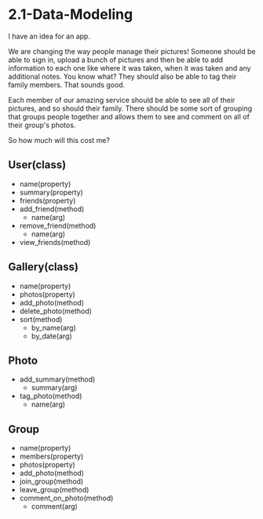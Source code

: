 # 2.1-Data-Modeling

I have an idea for an app.

We are changing the way people manage their pictures! Someone should be able to sign in, upload a bunch of pictures and then be able to add information to each one like where it was taken, when it was taken and any additional notes. You know what? They should also be able to tag their family members. That sounds good.

Each member of our amazing service should be able to see all of their pictures, and so should their family. There should be some sort of grouping that groups people together and allows them to see and comment on all of their group's photos.

So how much will this cost me?


## User(class)
  * name(property)
  * summary(property)
  * friends(property)
  * add_friend(method)
    * name(arg)
  * remove_friend(method)
    * name(arg)
  * view_friends(method)

## Gallery(class)
  * name(property)
  * photos(property)
  * add_photo(method)
  * delete_photo(method)
  * sort(method)
    * by_name(arg)
    * by_date(arg)


## Photo
  * add_summary(method)
    * summary(arg)
  * tag_photo(method)
    * name(arg)
    
## Group
  * name(property)
  * members(property)
  * photos(property)
  * add_photo(method)
  * join_group(method)
  * leave_group(method)
  * comment_on_photo(method)
    * comment(arg)